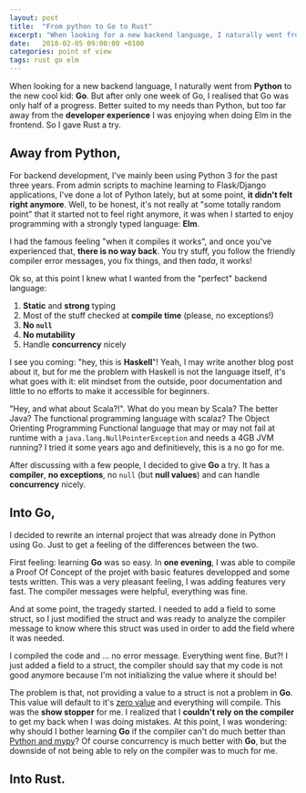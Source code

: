 ```yaml
---
layout: post
title:  "From python to Go to Rust"
excerpt: "When looking for a new backend language, I naturally went from Python to Go (isn't what Google did?). But after only one week of Go, I realised that Go was only half of a progress. Better suited to my needs than Python, but too far away from the developer experience I enjoy when doing Elm in the frontend. So I gave Rust a try."
date:   2018-02-05 09:00:00 +0100
categories: point of view
tags: rust go elm
---
```


When looking for a new backend language, I naturally went from __Python__ to the new cool kid: __Go__. But after only one week of Go, I realised that Go was only half of a progress. Better suited to my needs than Python, but too far away from the __developer experience__ I was enjoying when doing Elm in the frontend. So I gave Rust a try.

## Away from Python,

For backend development, I've mainly been using Python 3 for the past three years. From admin scripts to machine learning to Flask/Django applications, I've done a lot of Python lately, but at some point, __it didn't felt right anymore__. Well, to be honest, it's not really at "some totally random point" that it started not to feel right anymore, it was when I started to enjoy programming with a strongly typed language: __Elm__.

I had the famous feeling "when it compiles it works", and once you've experienced that, __there is no way back__. You try stuff, you follow the friendly compiler error messages, you fix things, and then _tada_, it works!

Ok so, at this point I knew what I wanted from the "perfect" backend language:

1. __Static__ and __strong__ typing
2. Most of the stuff checked at __compile time__ (please, no exceptions!)
3. __No `null`__
4. __No mutability__
5. Handle __concurrency__ nicely

I see you coming: "hey, this is __Haskell__"! Yeah, I may write another blog post about it, but for me the problem with Haskell is not the language itself, it's what goes with it: elit mindset from the outside, poor documentation and little to no efforts to make it accessible for beginners.

"Hey, and what about Scala?!". What do you mean by Scala? The better Java? The functional programming language with scalaz? The Object Orienting Programming Functional language that may or may not fail at runtime with a `java.lang.NullPointerException` and needs a 4GB JVM running? I tried it some years ago and definitievely, this is a no go for me.

After discussing with a few people, I decided to give __Go__ a try. It has a __compiler__, __no exceptions__, no `null` (but __null values__) and can handle __concurrency__ nicely.

## Into Go,

I decided to rewrite an internal project that was already done in Python using Go. Just to get a feeling of the differences between the two.

First feeling: learning __Go__ was so easy. In __one evening__, I was able to compile a Proof Of Concept of the projet with basic features developped and some tests written. This was a very pleasant feeling, I was adding features very fast. The compiler messages were helpful, everything was fine.

And at some point, the tragedy started. I needed to add a field to some struct, so I just modified the struct and was ready to analyze the compiler message to know where this struct was used in order to add the field where it was needed.

I compiled the code and … no error message. Everything went fine. But?! I just added a field to a struct, the compiler should say that my code is not good anymore because I'm not initializing the value where it should be!

The problem is that, not providing a value to a struct is not a problem in __Go__. This value will default to it's [zero value](https://tour.golang.org/basics/12) and everything will compile. This was the __show stopper__ for me. I realized that I __couldn't rely on the compiler__ to get my back when I was doing mistakes. At this point, I was wondering: why should I bother learning __Go__ if the compiler can't do much better than [Python and mypy](http://mypy-lang.org/)? Of course concurrency is much better with __Go__, but the downside of not being able to rely on the compiler was to much for me.

## Into Rust.
